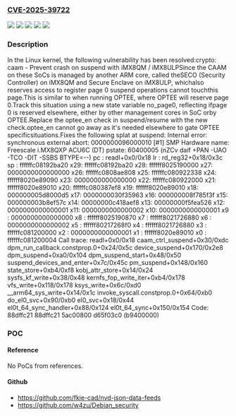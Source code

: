 ### [CVE-2025-39722](https://cve.mitre.org/cgi-bin/cvename.cgi?name=CVE-2025-39722)
![](https://img.shields.io/static/v1?label=Product&message=Linux&color=blue)
![](https://img.shields.io/static/v1?label=Version&message=&color=brightgreen)
![](https://img.shields.io/static/v1?label=Version&message=6.10%20&color=brightgreen)
![](https://img.shields.io/static/v1?label=Version&message=d2835701d93cae6d597672ef9dc3fa889867031a%20&color=brightgreen)
![](https://img.shields.io/static/v1?label=Vulnerability&message=n%2Fa&color=blue)

### Description

In the Linux kernel, the following vulnerability has been resolved:crypto: caam - Prevent crash on suspend with iMX8QM / iMX8ULPSince the CAAM on these SoCs is managed by another ARM core, called theSECO (Security Controller) on iMX8QM and Secure Enclave on iMX8ULP, whichalso reserves access to register page 0 suspend operations cannot touchthis page.This is similar to when running OPTEE, where OPTEE will reserve page 0.Track this situation using a new state variable no_page0, reflecting ifpage 0 is reserved elsewhere, either by other management cores in SoC orby OPTEE.Replace the optee_en check in suspend/resume with the new check.optee_en cannot go away as it's needed elsewhere to gate OPTEE specificsituations.Fixes the following splat at suspend:    Internal error: synchronous external abort: 0000000096000010 [#1] SMP    Hardware name: Freescale i.MX8QXP ACU6C (DT)    pstate: 60400005 (nZCv daif +PAN -UAO -TCO -DIT -SSBS BTYPE=--)    pc : readl+0x0/0x18    lr : rd_reg32+0x18/0x3c    sp : ffffffc08192ba20    x29: ffffffc08192ba20 x28: ffffff8025190000 x27: 0000000000000000    x26: ffffffc0808ae808 x25: ffffffc080922338 x24: ffffff8020e89090    x23: 0000000000000000 x22: ffffffc080922000 x21: ffffff8020e89010    x20: ffffffc080387ef8 x19: ffffff8020e89010 x18: 000000005d8000d5    x17: 0000000030f35963 x16: 000000008f785f3f x15: 000000003b8ef57c    x14: 00000000c418aef8 x13: 00000000f5fea526 x12: 0000000000000001    x11: 0000000000000002 x10: 0000000000000001 x9 : 0000000000000000    x8 : ffffff8025190870 x7 : ffffff8021726880 x6 : 0000000000000002    x5 : ffffff80217268f0 x4 : ffffff8021726880 x3 : ffffffc081200000    x2 : 0000000000000001 x1 : ffffff8020e89010 x0 : ffffffc081200004    Call trace:     readl+0x0/0x18     caam_ctrl_suspend+0x30/0xdc     dpm_run_callback.constprop.0+0x24/0x5c     device_suspend+0x170/0x2e8     dpm_suspend+0xa0/0x104     dpm_suspend_start+0x48/0x50     suspend_devices_and_enter+0x7c/0x45c     pm_suspend+0x148/0x160     state_store+0xb4/0xf8     kobj_attr_store+0x14/0x24     sysfs_kf_write+0x38/0x48     kernfs_fop_write_iter+0xb4/0x178     vfs_write+0x118/0x178     ksys_write+0x6c/0xd0     __arm64_sys_write+0x14/0x1c     invoke_syscall.constprop.0+0x64/0xb0     do_el0_svc+0x90/0xb0     el0_svc+0x18/0x44     el0t_64_sync_handler+0x88/0x124     el0t_64_sync+0x150/0x154    Code: 88dffc21 88dffc21 5ac00800 d65f03c0 (b9400000)

### POC

#### Reference
No PoCs from references.

#### Github
- https://github.com/fkie-cad/nvd-json-data-feeds
- https://github.com/w4zu/Debian_security

